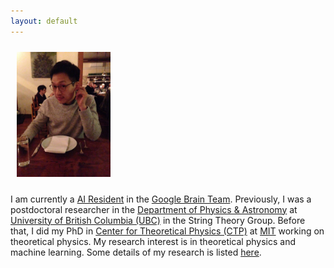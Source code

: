 ```yaml
---
layout: default
---
```


<img style="float:center;padding:10px;" width="150" src="/image/Profile-photo.JPG">

I am currently a [AI Resident](https://ai.google/research/join-us/ai-residency) in the [Google Brain Team](https://research.google.com/teams/brain/). 
Previously, I was a postdoctoral researcher in the [Department of Physics & Astronomy](http://www.phas.ubc.ca/) 
at [University of British Columbia (UBC)](http://www.ubc.ca/) in the String Theory Group. 
Before that, I did my PhD in [Center for Theoretical Physics (CTP)](http://ctp.lns.mit.edu/) at [MIT](http://web.mit.edu/) working on theoretical physics. 
My research interest is in theoretical physics and machine learning. Some details of my research is listed [here](/research/).
